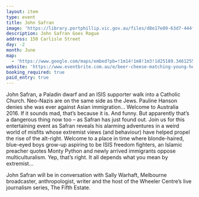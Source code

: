 ```yaml
---
layout: item
type: event
title: John Safran
image: 'https://library.portphillip.vic.gov.au/files/d8e17e89-63d7-444f-a764-a784009f8ed8/John_Safran_for_calendar.jpg'
description: John Safran Goes Rogue
address: 150 Carlisle Street
day: -2
month: June
map:
  - 'https://www.google.com/maps/embed?pb=!1m14!1m8!1m3!1d25189.346125587712!2d144.984516!3d-37.89144!3m2!1i1024!2i768!4f13.1!3m3!1m2!1s0x6ad66844aa2a223d%3A0xad4b734727a9e0d6!2s150+Carlisle+St%2C+St+Kilda+VIC+3182%2C+Australia!5e0!3m2!1sen!2sus!4v1497164176845'
website: 'https://www.eventbrite.com.au/e/beer-cheese-matching-young-henrys-xm4-tickets-35029007705'
booking_required: true
paid_entry: true
---
```



John Safran, a Paladin dwarf and an ISIS supporter walk into a Catholic Church. Neo-Nazis are on the same side as the Jews. Pauline Hanson denies she was ever against Asian immigration… Welcome to Australia 2016. If it sounds mad, that’s because it is. And funny. But apparently that’s a dangerous thing now too – as Safran has just found out. Join us for this entertaining event as Safran reveals his alarming adventures in a weird world of misfits whose extremist views (and behaviour) have helped propel the rise of the alt-right. Welcome to a place in time where blonde-haired, blue-eyed boys grow-up aspiring to be ISIS freedom fighters, an Islamic preacher quotes Monty Python and newly arrived immigrants oppose multiculturalism. Yep, that’s right. It all depends what you mean by extremist…

John Safran will be in conversation with Sally Warhaft, Melbourne broadcaster, anthropologist, writer and the host of the Wheeler Centre’s live journalism series, The Fifth Estate.